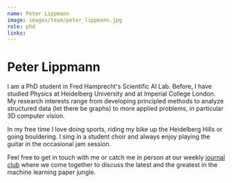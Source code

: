 ```yaml
---
name: Peter Lippmann
image: images/team/peter_lippmann.jpg
role: phd
links:
---
```


# Peter Lippmann


I am a PhD student in Fred Hamprecht's Scientific AI Lab. Before, I have studied Physics at Heidelberg University and at Imperial College London. My research interests range from developing principled methods to analyze structured data (let there be graphs) to more applied problems, in particular 3D computer vision.

In my free time I love doing sports, riding my bike up the Heidelberg Hills or going bouldering. I sing in a student choir and always enjoy playing the guitar in the occasional jam session. 

Feel free to get in touch with me or catch me in person at our weekly [journal club](/teaching/journal-club/) where we come together to discuss the latest and the greatest in the machine learning paper jungle.